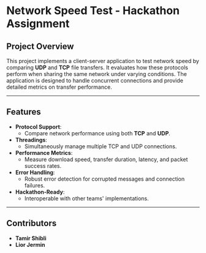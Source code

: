 # **Network Speed Test - Hackathon Assignment**

## **Project Overview**
This project implements a client-server application to test network speed by comparing **UDP** and **TCP** file transfers. It evaluates how these protocols perform when sharing the same network under varying conditions. The application is designed to handle concurrent connections and provide detailed metrics on transfer performance.

---

## **Features**
- **Protocol Support**:
  - Compare network performance using both **TCP** and **UDP**.
- **Threadings**:
  - Simultaneously manage multiple TCP and UDP connections.
- **Performance Metrics**:
  - Measure download speed, transfer duration, latency, and packet success rates.
- **Error Handling**:
  - Robust error detection for corrupted messages and connection failures.
- **Hackathon-Ready**:
  - Interoperable with other teams' implementations.

---

## **Contributors**
- **Tamir Shibli**
- **Lior Jermin**

